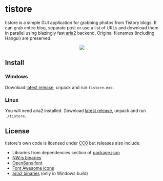 # tistore

tistore is a simple GUI application for grabbing photos from Tistory blogs. It can grab entire blog, separate post or use a list of URLs and download them in parallel using blazingly fast [aria2](https://github.com/tatsuhiro-t/aria2) backend. Original filenames (including Hangul) are preserved.

<p align="center">
  <a href="https://raw.githubusercontent.com/Kagami/tistore/assets/tistore.png"><img src="https://raw.githubusercontent.com/Kagami/tistore/assets/tistore.png"></a>
</p>

## Install

### Windows

Download [latest release](https://github.com/Kagami/tistore/releases), unpack and run `tistore.exe`.

### Linux

You will need aria2 installed. Download [latest release](https://github.com/Kagami/tistore/releases), unpack and run `./tistore`.

## License

tistore's own code is licensed under [CC0](licenses/LICENSE.TISTORE) but releases also include:

* Libraries from dependencies section of [package.json](package.json)
* [NW.js binaries](https://github.com/nwjs/nw.js)
* [OpenSans font](licenses/LICENSE.OPENSANS)
* [Font Awesome icons](licenses/LICENSE.FONTAWESOME)
* [aria2 binaries](licenses/LICENSE.ARIA2) (only in Windows build)

